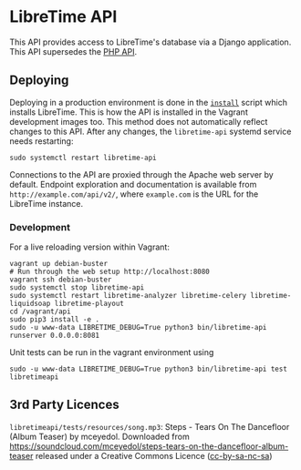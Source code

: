 # LibreTime API

This API provides access to LibreTime's database via a Django application. This
API supersedes the [PHP API](../airtime_mvc/application/controllers/ApiController.php).

## Deploying
Deploying in a production environment is done in the [`install`](../install)
script which installs LibreTime. This is how the API is installed in the Vagrant
development images too. This method does not automatically reflect changes to
this API. After any changes, the `libretime-api` systemd service needs
restarting:

    sudo systemctl restart libretime-api

Connections to the API are proxied through the Apache web server by default.
Endpoint exploration and documentation is available from
`http://example.com/api/v2/`, where `example.com` is the URL for the LibreTime
instance.

### Development
For a live reloading version within Vagrant:

```
vagrant up debian-buster
# Run through the web setup http://localhost:8080
vagrant ssh debian-buster
sudo systemctl stop libretime-api
sudo systemctl restart libretime-analyzer libretime-celery libretime-liquidsoap libretime-playout
cd /vagrant/api
sudo pip3 install -e .
sudo -u www-data LIBRETIME_DEBUG=True python3 bin/libretime-api runserver 0.0.0.0:8081
```

Unit tests can be run in the vagrant environment using

```
sudo -u www-data LIBRETIME_DEBUG=True python3 bin/libretime-api test libretimeapi
```

## 3rd Party Licences
`libretimeapi/tests/resources/song.mp3`: Steps - Tears On The Dancefloor (Album
Teaser) by mceyedol. Downloaded from
https://soundcloud.com/mceyedol/steps-tears-on-the-dancefloor-album-teaser
released under a Creative Commons Licence
([cc-by-sa-nc-sa](https://creativecommons.org/licenses/by-nc-sa/3.0/))
